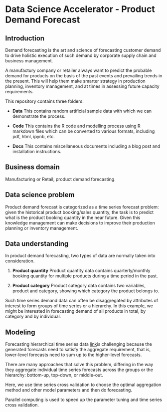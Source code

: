 # Data Science Accelerator - Product Demand Forecast

## Introduction

Demand forecasting is the art and science of forecasting customer demand 
to drive holistic execution of such demand by corporate supply chain and 
business management. 

A manufactury company or retailer always want to predict the probable demand 
for products on the basis of the past events and prevailing trends in the present. 
This will help them make smarter strategy in production planning, inventory management, 
and at times in assessing future capacity requirements.
 
This repository contains three folders:

- **Data** This contains random artificial sample data with which we
  can demonstrate the process.
  
- **Code** This contains the R code and modelling process using R
  markdown files which can be converted to various formats, including
  pdf, html, ipynb, etc.
  
- **Docs** This contains miscellaneous documents including a blog post
    and installation instructions.

## Business domain

Manufacturing or Retail, product demand forecasting.

## Data science problem

Product demand forecast is categorized as a time series forecast problem: 
given the historical product booking/sales quantity, the task is to predict 
what is the product booking quantity in the near future. Given this knowledge 
management can make decisions to improve their production planning or
inventory management.

## Data understanding

In product demand forecasting, two types of data are
normally taken into consideration.

1. **Product quantity** Product quantity data contains quarterly/monthly
  booking quantity for multiple products during a time period in the past.

2. **Product category** Product category data contains two variables, product and category, 
  showing which category the product belongs to.

Such time series demand data can often be disaggregated by attributes of interest to 
form groups of time series or a hierarchy. In this example, we might be interested in 
forecasting demand of all products in total, by category and by individual.

## Modeling

Forecasting hierarchical time series data [link](https://www.otexts.org/fpp/9/4)is challenging 
because the generated forecasts need to satisfy the aggregate requirement, that is, 
lower-level forecasts need to sum up to the higher-level forecasts. 

There are many approaches that solve this problem, differing in the way they aggregate individual time series forecasts 
across the groups or the hierarchy: bottom-up, top-down, or middle-out.

Here, we use time series cross validation to choose the optimal aggregation method and other model parameters and then do forecasting. 

Parallel computing is used to speed up the parameter tuning and time series cross validation.



 